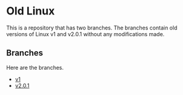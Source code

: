 # Old Linux
This is a repository that has two branches. The branches contain old versions of Linux v1 and v2.0.1 without any modifications made.

## Branches
Here are the branches.
- [v1](https://github.com/lewisevans2007/old_linux/tree/v1.0)
- [v2.0.1](https://github.com/lewisevans2007/old_linux/tree/v2.0.1)
